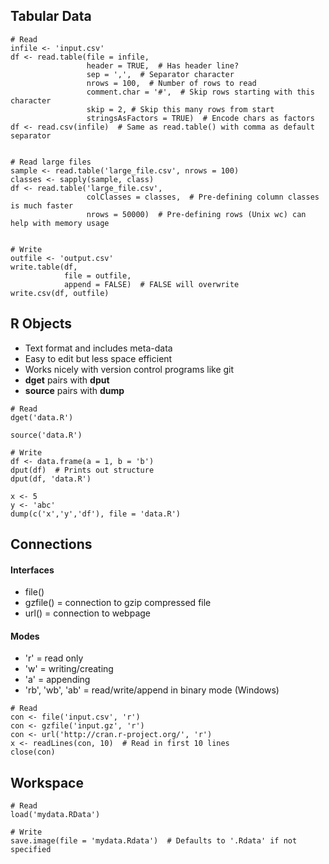 <!--
.. title: R: Files
.. slug: r-files
.. date: 2018-08-04 00:34:07 UTC+01:00
.. tags: 
.. category: 
.. link: 
.. description: 
.. type: text
-->

Tabular Data
------------

    # Read
    infile <- 'input.csv'
    df <- read.table(file = infile,
                     header = TRUE,  # Has header line?
                     sep = ',',  # Separator character
                     nrows = 100,  # Number of rows to read
                     comment.char = '#',  # Skip rows starting with this character
                     skip = 2, # Skip this many rows from start
                     stringsAsFactors = TRUE)  # Encode chars as factors
    df <- read.csv(infile)  # Same as read.table() with comma as default separator


    # Read large files
    sample <- read.table('large_file.csv', nrows = 100)
    classes <- sapply(sample, class)
    df <- read.table('large_file.csv',
                     colClasses = classes,  # Pre-defining column classes is much faster
                     nrows = 50000)  # Pre-defining rows (Unix wc) can help with memory usage


    # Write
    outfile <- 'output.csv'
    write.table(df,
                file = outfile,
                append = FALSE)  # FALSE will overwrite
    write.csv(df, outfile)

R Objects
---------

-   Text format and includes meta-data
-   Easy to edit but less space efficient
-   Works nicely with version control programs like git
-   **dget** pairs with **dput**
-   **source** pairs with **dump**

<!-- -->

    # Read
    dget('data.R')

    source('data.R')

    # Write
    df <- data.frame(a = 1, b = 'b')
    dput(df)  # Prints out structure
    dput(df, 'data.R')

    x <- 5
    y <- 'abc'
    dump(c('x','y','df'), file = 'data.R')

Connections
-----------

#### Interfaces

-   file()
-   gzfile() = connection to gzip compressed file
-   url() = connection to webpage

#### Modes

-   'r' = read only
-   'w' = writing/creating
-   'a' = appending
-   'rb', 'wb', 'ab' = read/write/append in binary mode (Windows)

<!-- -->

    # Read
    con <- file('input.csv', 'r')
    con <- gzfile('input.gz', 'r')
    con <- url('http://cran.r-project.org/', 'r')
    x <- readLines(con, 10)  # Read in first 10 lines
    close(con)

Workspace
---------

    # Read
    load('mydata.RData')

    # Write
    save.image(file = 'mydata.Rdata')  # Defaults to '.Rdata' if not specified
